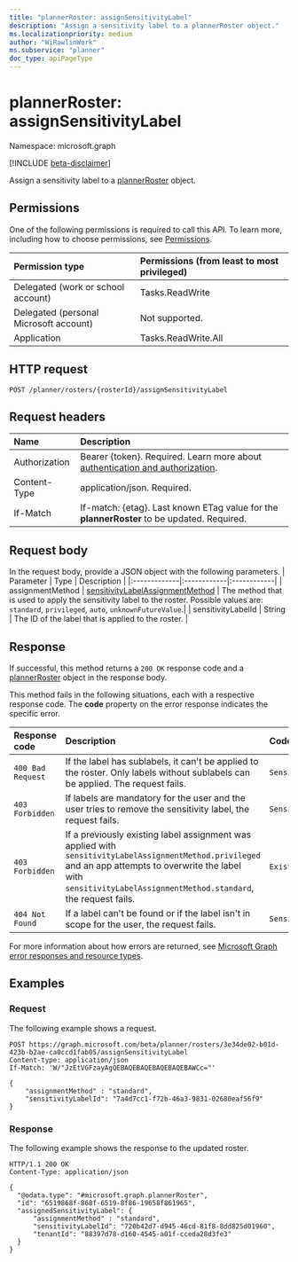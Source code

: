 ```yaml
---
title: "plannerRoster: assignSensitivityLabel"
description: "Assign a sensitivity label to a plannerRoster object."
ms.localizationpriority: medium
author: "WiRawlinWork"
ms.subservice: "planner"
doc_type: apiPageType
---
```


# plannerRoster: assignSensitivityLabel

Namespace: microsoft.graph

[!INCLUDE [beta-disclaimer](../../includes/beta-disclaimer.md)]

Assign a sensitivity label to a [plannerRoster](../resources/plannerroster.md) object.

## Permissions
One of the following permissions is required to call this API. To learn more, including how to choose permissions, see [Permissions](/graph/permissions-reference).

|Permission type      | Permissions (from least to most privileged)              |
|:--------------------|:---------------------------------------------------------|
|Delegated (work or school account) | Tasks.ReadWrite    |
|Delegated (personal Microsoft account) | Not supported.    |
|Application | Tasks.ReadWrite.All |

## HTTP request

<!-- { "blockType": "ignored" } -->
```http
POST /planner/rosters/{rosterId}/assignSensitivityLabel
```
## Request headers

|Name|Description|
|:---|:---|
|Authorization|Bearer {token}. Required. Learn more about [authentication and authorization](/graph/auth/auth-concepts).|
|Content-Type|application/json. Required.|
|If-Match|If-match: {etag}. Last known ETag value for the **plannerRoster** to be updated. Required.|

## Request body

In the request body, provide a JSON object with the following parameters.
| Parameter    | Type        | Description |
|:-------------|:------------|:------------|
| assignmentMethod | [sensitivityLabelAssignmentMethod](../resources/sensitivitylabelassignment.md#sensitivitylabelassignmentmethod-values) | The method that is used to apply the sensitivity label to the roster. Possible values are: `standard`, `privileged`, `auto`, `unknownFutureValue`.|
| sensitivityLabelId | String | The ID of the label that is applied to the roster. |

## Response

If successful, this method returns a `200 OK` response code and a [plannerRoster](../resources/plannerroster.md) object in the response body.

This method fails in the following situations, each with a respective response code. The **code** property on the error response indicates the specific error.

| Response code | Description | Code property value |
|:------|:-----|:-----|
| `400 Bad Request`| If the label has sublabels, it can't be applied to the roster. Only labels without sublabels can be applied. The request fails.  | `SensitivityLabelHasSublabels` |
| `403 Forbidden` | If labels are mandatory for the user and the user tries to remove the sensitivity label, the request fails. | `SensitivityLabelsAreMandatory` |
| `403 Forbidden`  | If a previously existing label assignment was applied with `sensitivityLabelAssignmentMethod.privileged` and an app attempts to overwrite the label with `sensitivityLabelAssignmentMethod.standard`, the request fails. | `ExistingSensitivityLabelWasAppliedWithPrivilegedMethod` |
| `404 Not Found`  | If a label can't be found or if the label isn't in scope for the user, the request fails.                                                                                                                                         | `SensitivityLabelNotFound`  |

For more information about how errors are returned, see [Microsoft Graph error responses and resource types](/graph/errors).

## Examples

### Request
The following example shows a request. 
<!-- {
  "blockType": "request",
  "name": "assign_sensitivitylabel_to_roster_"
}
-->

```http
POST https://graph.microsoft.com/beta/planner/rosters/3e34de02-b01d-423b-b2ae-ca0ccd1fab05/assignSensitivityLabel
Content-type: application/json
If-Match: 'W/"JzEtVGFzayAgQEBAQEBAQEBAQEBAQEBAWCc="'

{
    "assignmentMethod" : "standard",
    "sensitivityLabelId": "7a4d7cc1-f72b-46a3-9831-02680eaf56f9"
}
```

### Response

The following example shows the response to the updated roster.

<!-- {
  "blockType": "response",
  "truncated": true,
  "name": "assign_sensitivitylabel_to_roster_",
  "@odata.type": "microsoft.graph.plannerRoster"
}
-->
``` http
HTTP/1.1 200 OK
Content-Type: application/json

{
  "@odata.type": "#microsoft.graph.plannerRoster",
  "id": "6519868f-868f-6519-8f86-19658f861965",
  "assignedSensitivityLabel": {
      "assignmentMethod" : "standard",
      "sensitivityLabelId": "720b42d7-d945-46cd-81f8-8dd825d01960",
      "tenantId": "88397d78-d160-4545-a01f-cceda28d3fe3"
  }
}
```

